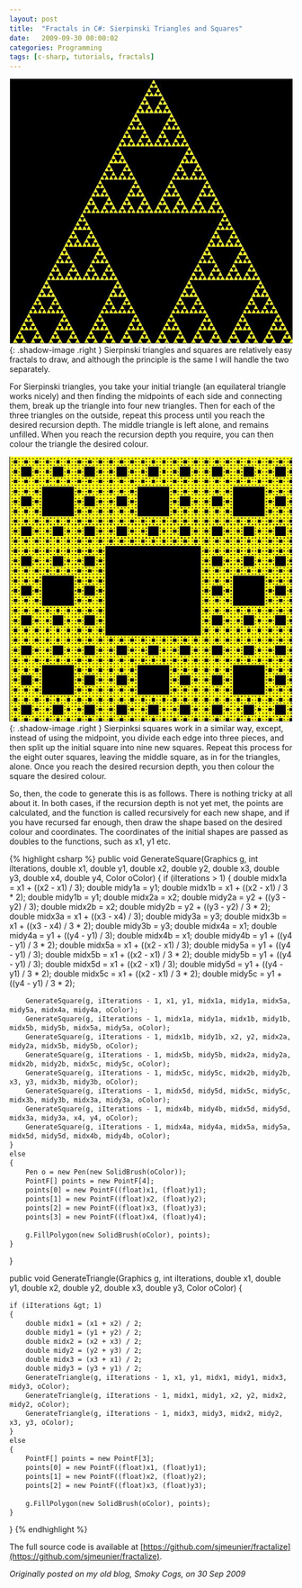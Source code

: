 ```yaml
---
layout: post
title:  "Fractals in C#: Sierpinski Triangles and Squares"
date:   2009-09-30 00:00:02
categories: Programming
tags: [c-sharp, tutorials, fractals]
---
```


![Sierpinski Triangles](/assets/images/blog/fractals/sierpinskitriangles.jpg){: .shadow-image .right } Sierpinski triangles and squares are relatively easy fractals to draw, and although the principle is the same I will handle the two separately.

For Sierpinski triangles, you take your initial triangle (an equilateral triangle works nicely) and then finding the midpoints of each side and connecting them, break up the triangle into four new triangles. Then for each of the three triangles on the outside, repeat this process until you reach the desired recursion depth. The middle triangle is left alone, and remains unfilled. When you reach the recursion depth you require, you can then colour the triangle the desired colour.

![Sierpinski Squares](/assets/images/blog/fractals/sierpinskisquares.jpg){: .shadow-image .right } Sierpinksi squares work in a similar way, except, instead of using the midpoint, you divide each edge into three pieces, and then split up the initial square into nine new squares. Repeat this process for the eight outer squares, leaving the middle square, as in for the triangles, alone. Once you reach the desired recursion depth, you then colour the square the desired colour.

So, then, the code to generate this is as follows. There is nothing tricky at all about it. In both cases, if the recursion depth is not yet met, the points are calculated, and the function is called recursively for each new shape, and if you have recursed far enough, then draw the shape based on the desired colour and coordinates. The coordinates of the initial shapes are passed as doubles to the functions, such as x1, y1 etc.
<!--more-->

{% highlight csharp %}
public void GenerateSquare(Graphics g, int iIterations, double x1, double y1, double x2, double y2, double x3, double y3, double x4, double y4, Color oColor)
{
	if (iIterations &gt; 1)
	{
		double midx1a = x1 + ((x2 - x1) / 3);
		double midy1a = y1;
		double midx1b = x1 + ((x2 - x1) / 3 * 2);
		double midy1b = y1;
		double midx2a = x2;
		double midy2a = y2 + ((y3 - y2) / 3);
		double midx2b = x2;
		double midy2b = y2 + ((y3 - y2) / 3 * 2);
		double midx3a = x1 + ((x3 - x4) / 3);
		double midy3a = y3;
		double midx3b = x1 + ((x3 - x4) / 3 * 2);
		double midy3b = y3;
		double midx4a = x1;
		double midy4a = y1 + ((y4 - y1) / 3);
		double midx4b = x1;
		double midy4b = y1 + ((y4 - y1) / 3 * 2);
		double midx5a = x1 + ((x2 - x1) / 3);
		double midy5a = y1 + ((y4 - y1) / 3);
		double midx5b = x1 + ((x2 - x1) / 3 * 2);
		double midy5b = y1 + ((y4 - y1) / 3);
		double midx5d = x1 + ((x2 - x1) / 3);
		double midy5d = y1 + ((y4 - y1) / 3 * 2);
		double midx5c = x1 + ((x2 - x1) / 3 * 2);
		double midy5c = y1 + ((y4 - y1) / 3 * 2);

		GenerateSquare(g, iIterations - 1, x1, y1, midx1a, midy1a, midx5a, midy5a, midx4a, midy4a, oColor);
		GenerateSquare(g, iIterations - 1, midx1a, midy1a, midx1b, midy1b, midx5b, midy5b, midx5a, midy5a, oColor);
		GenerateSquare(g, iIterations - 1, midx1b, midy1b, x2, y2, midx2a, midy2a, midx5b, midy5b, oColor);
		GenerateSquare(g, iIterations - 1, midx5b, midy5b, midx2a, midy2a, midx2b, midy2b, midx5c, midy5c, oColor);
		GenerateSquare(g, iIterations - 1, midx5c, midy5c, midx2b, midy2b, x3, y3, midx3b, midy3b, oColor);
		GenerateSquare(g, iIterations - 1, midx5d, midy5d, midx5c, midy5c, midx3b, midy3b, midx3a, midy3a, oColor);
		GenerateSquare(g, iIterations - 1, midx4b, midy4b, midx5d, midy5d, midx3a, midy3a, x4, y4, oColor);
		GenerateSquare(g, iIterations - 1, midx4a, midy4a, midx5a, midy5a, midx5d, midy5d, midx4b, midy4b, oColor);
	}
	else
	{
		Pen o = new Pen(new SolidBrush(oColor));
		PointF[] points = new PointF[4];
		points[0] = new PointF((float)x1, (float)y1);
		points[1] = new PointF((float)x2, (float)y2);
		points[2] = new PointF((float)x3, (float)y3);
		points[3] = new PointF((float)x4, (float)y4);

		g.FillPolygon(new SolidBrush(oColor), points);
	}

}

public void GenerateTriangle(Graphics g, int iIterations, double x1, double y1, double x2, double y2, double x3, double y3, Color oColor)
{
   
	if (iIterations &gt; 1)
	{
		double midx1 = (x1 + x2) / 2;
		double midy1 = (y1 + y2) / 2;
		double midx2 = (x2 + x3) / 2;
		double midy2 = (y2 + y3) / 2;
		double midx3 = (x3 + x1) / 2;
		double midy3 = (y3 + y1) / 2;
		GenerateTriangle(g, iIterations - 1, x1, y1, midx1, midy1, midx3, midy3, oColor);
		GenerateTriangle(g, iIterations - 1, midx1, midy1, x2, y2, midx2, midy2, oColor);
		GenerateTriangle(g, iIterations - 1, midx3, midy3, midx2, midy2, x3, y3, oColor);
	}
	else
	{
		PointF[] points = new PointF[3];
		points[0] = new PointF((float)x1, (float)y1);
		points[1] = new PointF((float)x2, (float)y2);
		points[2] = new PointF((float)x3, (float)y3);

		g.FillPolygon(new SolidBrush(oColor), points);
	}
}
{% endhighlight %}

The full source code is available at [https://github.com/sjmeunier/fractalize](https://github.com/sjmeunier/fractalize).

_Originally posted on my old blog, Smoky Cogs, on 30 Sep 2009_
